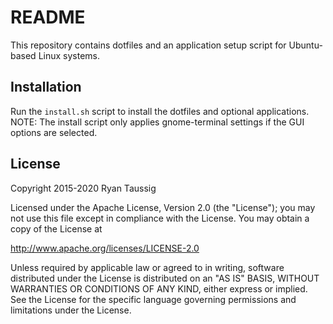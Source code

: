 # README

This repository contains dotfiles and an application setup script for Ubuntu-based Linux systems.

## Installation

Run the `install.sh` script to install the dotfiles and optional applications.
NOTE: The install script only applies gnome-terminal settings if the GUI options are selected.

## License

Copyright 2015-2020 Ryan Taussig

Licensed under the Apache License, Version 2.0 (the "License");
you may not use this file except in compliance with the License.
You may obtain a copy of the License at

http://www.apache.org/licenses/LICENSE-2.0

Unless required by applicable law or agreed to in writing, software
distributed under the License is distributed on an "AS IS" BASIS,
WITHOUT WARRANTIES OR CONDITIONS OF ANY KIND, either express or implied.
See the License for the specific language governing permissions and
limitations under the License.
